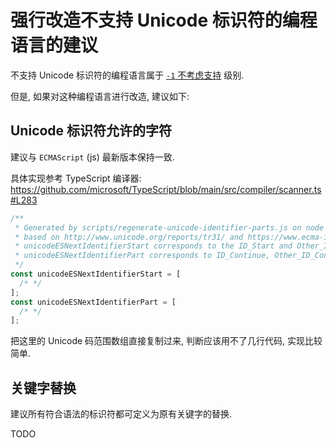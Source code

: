 # 强行改造不支持 Unicode 标识符的编程语言的建议

不支持 Unicode 标识符的编程语言属于 [`-1` 不考虑支持](./level.md) 级别.

但是, 如果对这种编程语言进行改造, 建议如下:

## Unicode 标识符允许的字符

建议与 `ECMAScript` (js) 最新版本保持一致.

具体实现参考 TypeScript 编译器:
<https://github.com/microsoft/TypeScript/blob/main/src/compiler/scanner.ts#L283>

```ts
/**
 * Generated by scripts/regenerate-unicode-identifier-parts.js on node v12.4.0 with unicode 12.1
 * based on http://www.unicode.org/reports/tr31/ and https://www.ecma-international.org/ecma-262/6.0/#sec-names-and-keywords
 * unicodeESNextIdentifierStart corresponds to the ID_Start and Other_ID_Start property, and
 * unicodeESNextIdentifierPart corresponds to ID_Continue, Other_ID_Continue, plus ID_Start and Other_ID_Start
 */
const unicodeESNextIdentifierStart = [
  /* */
];
const unicodeESNextIdentifierPart = [
  /* */
];
```

把这里的 Unicode 码范围数组直接复制过来, 判断应该用不了几行代码,
实现比较简单.

## 关键字替换

建议所有符合语法的标识符都可定义为原有关键字的替换.

TODO
